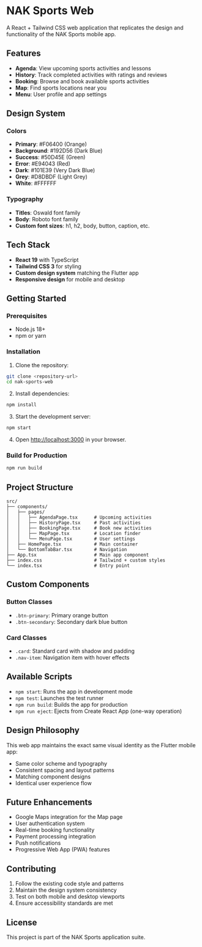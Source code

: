 # NAK Sports Web

A React + Tailwind CSS web application that replicates the design and functionality of the NAK Sports mobile app.

## Features

- **Agenda**: View upcoming sports activities and lessons
- **History**: Track completed activities with ratings and reviews
- **Booking**: Browse and book available sports activities
- **Map**: Find sports locations near you
- **Menu**: User profile and app settings

## Design System

### Colors
- **Primary**: #F06400 (Orange)
- **Background**: #192D56 (Dark Blue)
- **Success**: #50D45E (Green)
- **Error**: #E94043 (Red)
- **Dark**: #101E39 (Very Dark Blue)
- **Grey**: #D8DBDF (Light Grey)
- **White**: #FFFFFF

### Typography
- **Titles**: Oswald font family
- **Body**: Roboto font family
- **Custom font sizes**: h1, h2, body, button, caption, etc.

## Tech Stack

- **React 19** with TypeScript
- **Tailwind CSS 3** for styling
- **Custom design system** matching the Flutter app
- **Responsive design** for mobile and desktop

## Getting Started

### Prerequisites
- Node.js 18+ 
- npm or yarn

### Installation

1. Clone the repository:
```bash
git clone <repository-url>
cd nak-sports-web
```

2. Install dependencies:
```bash
npm install
```

3. Start the development server:
```bash
npm start
```

4. Open [http://localhost:3000](http://localhost:3000) in your browser.

### Build for Production

```bash
npm run build
```

## Project Structure

```
src/
├── components/
│   ├── pages/
│   │   ├── AgendaPage.tsx      # Upcoming activities
│   │   ├── HistoryPage.tsx     # Past activities
│   │   ├── BookingPage.tsx     # Book new activities
│   │   ├── MapPage.tsx         # Location finder
│   │   └── MenuPage.tsx        # User settings
│   ├── HomePage.tsx            # Main container
│   └── BottomTabBar.tsx        # Navigation
├── App.tsx                     # Main app component
├── index.css                   # Tailwind + custom styles
└── index.tsx                   # Entry point
```

## Custom Components

### Button Classes
- `.btn-primary`: Primary orange button
- `.btn-secondary`: Secondary dark blue button

### Card Classes
- `.card`: Standard card with shadow and padding
- `.nav-item`: Navigation item with hover effects

## Available Scripts

- `npm start`: Runs the app in development mode
- `npm test`: Launches the test runner
- `npm run build`: Builds the app for production
- `npm run eject`: Ejects from Create React App (one-way operation)

## Design Philosophy

This web app maintains the exact same visual identity as the Flutter mobile app:
- Same color scheme and typography
- Consistent spacing and layout patterns
- Matching component designs
- Identical user experience flow

## Future Enhancements

- Google Maps integration for the Map page
- User authentication system
- Real-time booking functionality
- Payment processing integration
- Push notifications
- Progressive Web App (PWA) features

## Contributing

1. Follow the existing code style and patterns
2. Maintain the design system consistency
3. Test on both mobile and desktop viewports
4. Ensure accessibility standards are met

## License

This project is part of the NAK Sports application suite.
